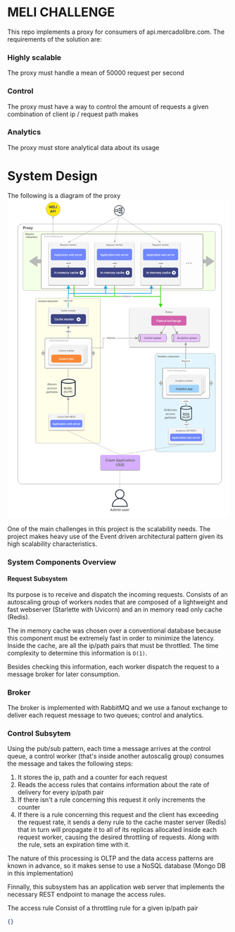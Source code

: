 # MELI CHALLENGE

This repo implements a proxy for consumers of api.mercadolibre.com.
The requirements of the solution are:

### Highly scalable

The proxy must handle a mean of 50000 request per second

### Control

The proxy must have a way to control the amount of requests a given
combination of client ip / request path makes

### Analytics

The proxy must store analytical data about its usage

# System Design

The following is a diagram of the proxy
![Architecture Diagram](/assets/architecture.png?raw=true)

One of the main challenges in this project is the scalability needs.
The project makes heavy use of the Event driven architectural pattern given its high scalability characteristics.

### System Components Overview

#### Request Subsystem

Its purpose is to receive and dispatch the incoming requests. Consists of an autoscaling group of workers nodes that are composed of a lightweight and fast webserver (Starlette with Uvicorn) and an in memory read only cache (Redis).

The in memory cache was chosen over a conventional database because this component must be extremely fast in order to minimize the latency.
Inside the cache, are all the ip/path pairs that must be throttled. The time complexity to determine this information is `O(1)`.

Besides checking this information, each worker dispatch the request to a message broker for later consumption.

### Broker

The broker is implemented with RabbitMQ and we use a fanout exchange to deliver each request message to two queues; control and analytics.

### Control Subsytem

Using the pub/sub pattern, each time a message arrives at the control queue, a control worker (that's inside another autoscalig group) consumes the message and takes the following steps:

1. It stores the ip, path and a counter for each request
2. Reads the access rules that contains information about the rate of delivery for every ip/path pair
3. If there isn't a rule concerning this request it only increments the counter
4. If there is a rule concerning this request and the client has exceeding the request rate, it sends a deny rule to the cache master server (Redis) that in turn will propagate it to all of its replicas allocated inside each request worker, causing the desired throttling of requests. Along with the rule, sets an expiration time with it.

The nature of this processing is OLTP and the data access patterns are known in advance, so it makes sense to use a NoSQL database (Mongo DB in this implementation)

Finnally, this subsystem has an application web server that implements the necessary REST endpoint to manage the access rules.

The access rule
Consist of a throttling rule for a given ip/path pair

```json
{}
```
